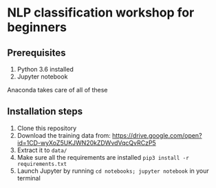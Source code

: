 # NLP classification workshop for beginners
## Prerequisites
 1.  Python 3.6 installed
 1.  Jupyter notebook

Anaconda takes care of all of these

## Installation steps

 1.  Clone this repository
 1.  Download the training data from: https://drive.google.com/open?id=1CD-wyXoZ5UKJWN20kZDWvdVqcQvRCzP5
 1.  Extract it to `data/`
 1.  Make sure all the requirements are installed `pip3 install -r requirements.txt`
 1.  Launch Jupyter by running `cd notebooks; jupyter notebook` in your terminal
